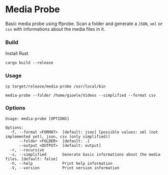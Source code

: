 # Media Probe

Basic media probe using ffprobe.
Scan a folder and generate a `JSON`, `xml` or `csv` with informations about the media files in it.

### Build

Install Rust
```
cargo build --release
```

### Usage

```
cp target/release/media-probe /usr/local/bin
```

```
media-probe --folder /home/gioele/Videos --simplified --format csv
```

### Options

```
Usage: media-probe [OPTIONS]

Options:
  -f, --format <FORMAT>  [default: json] [possible values: xml (not implemented yet), json, csv (only simplified)]
      --folder <FOLDER>  [default: .]
      --output <OUTPUT>  [default: output]
  -r, --recursive        
  -s, --simplified       Generate basic informations about the media files. [default: false] 
  -h, --help             Print help information
  -V, --version          Print version information
```




